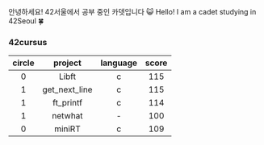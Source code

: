 안녕하세요! 42서울에서 공부 중인 카뎃입니다 😺
Hello! I am a cadet studying in 42Seoul 🍀


### **42cursus**
|circle|project|language|score|
|:-----:|:-----:|:-----:|:-----:|
|0|Libft|c|115|
|1|get_next_line|c|115|
|1|ft_printf|c|114|
|1|netwhat|-|100|
|0|miniRT|c|109|

